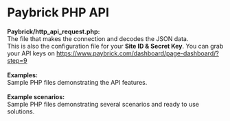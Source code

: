 # Paybrick PHP API

<b>Paybrick/http_api_request.php:</b><br>
The file that makes the connection and decodes the JSON data.<br />
This is also the configuration file for your <b>Site ID & Secret Key</b>.
You can grab your API keys on https://www.paybrick.com/dashboard/page-dashboard/?step=9
<br><br>
<b>Examples:</b><br>
Sample PHP files demonstrating the API features.
<br><br>
<b>Example scenarios:</b><br>
Sample PHP files demonstrating several scenarios and ready to use solutions.


